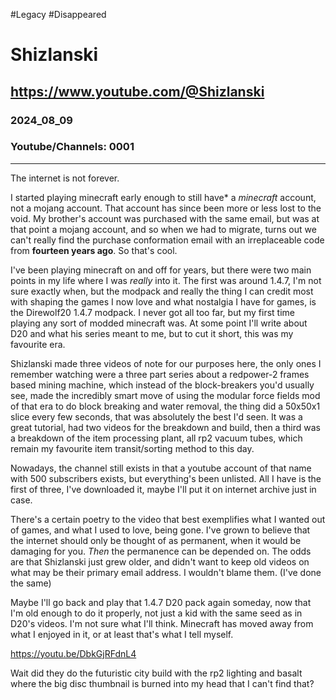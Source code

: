 #Legacy
#Disappeared

# Shizlanski
## https://www.youtube.com/@Shizlanski
### 2024_08_09
### Youtube/Channels: 0001

---

The internet is not forever.

I started playing minecraft early enough to still have\* a *minecraft* account, not a mojang account. That account has since been more or less lost to the void. My brother's account was purchased with the same email, but was at that point a mojang account, and so when we had to migrate, turns out we can't really find the purchase conformation email with an irreplaceable code from **fourteen years ago**. So that's cool.

I've been playing minecraft on and off for years, but there were two main points in my life where I was *really* into it. The first was around 1.4.7, I'm not sure exactly when, but the modpack and really the thing I can credit most with shaping the games I now love and what nostalgia I have for games, is the Direwolf20 1.4.7 modpack. I never got all too far, but my first time playing any sort of modded minecraft was. At some point I'll write about D20 and what his series meant to me, but to cut it short, this was my favourite era.

Shizlanski made three videos of note for our purposes here, the only ones I remember watching were a three part series about a redpower-2 frames based mining machine, which instead of the block-breakers you'd usually see, made the incredibly smart move of using the modular force fields mod of that era to do block breaking and water removal, the thing did a 50x50x1 slice every few seconds, that was absolutely the best I'd seen. It was a great tutorial, had two videos for the breakdown and build, then a third was a breakdown of the item processing plant, all rp2 vacuum tubes, which remain my favourite item transit/sorting method to this day.

Nowadays, the channel still exists in that a youtube account of that name with 500 subscribers exists, but everything's been unlisted. All I have is the first of three, I've downloaded it, maybe I'll put it on internet archive just in case.

There's a certain poetry to the video that best exemplifies what I wanted out of games, and what I used to love, being gone. I've grown to believe that the internet should only be thought of as permanent, when it would be damaging for you. *Then* the permanence can be depended on. The odds are that Shizlanski just grew older, and didn't want to keep old videos on what may be their primary email address. I wouldn't blame them. (I've done the same)

Maybe I'll go back and play that 1.4.7 D20 pack again someday, now that I'm old enough to do it properly, not just a kid with the same seed as in D20's videos. I'm not sure what I'll think. Minecraft has moved away from what I enjoyed in it, or at least that's what I tell myself.

https://youtu.be/DbkGjRFdnL4





Wait did they do the futuristic city build with the rp2 lighting and basalt where the big disc thumbnail is burned into my head that I can't find that?
